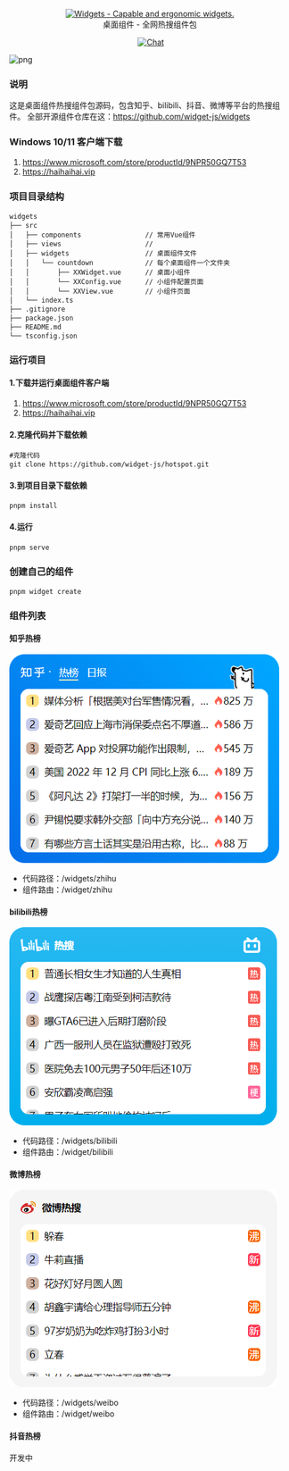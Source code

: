 <p align="center">
<a href="https://github.com/widget-js/widgets">
  <img width="150" src="https://raw.githubusercontent.com/widget-js/widgets/master/screenshot/logo.png" alt="Widgets - Capable and ergonomic widgets." width="300">
</a>
<br>
桌面组件 - 全网热搜组件包
</p>

<p align="center">
  <img src="https://img.shields.io/github/license/widget-js/widgets" alt="">
  <a href="https://discord.gg/vwSAaRR8cT"><img src="https://img.shields.io/badge/chat-on%20discord-7289da.svg?sanitize=true" alt="Chat"></a>

![png](screenshot.png)

### 说明

这是桌面组件热搜组件包源码，包含知乎、bilibili、抖音、微博等平台的热搜组件。
全部开源组件仓库在这：https://github.com/widget-js/widgets

### Windows 10/11 客户端下载

1. https://www.microsoft.com/store/productId/9NPR50GQ7T53
2. https://haihaihai.vip

### 项目目录结构

```
widgets
├── src
│   ├── components                // 常用Vue组件
│   ├── views                     //
│   ├── widgets                   // 桌面组件文件
│   │   └── countdown             // 每个桌面组件一个文件夹
│   │       ├── XXWidget.vue      // 桌面小组件
│   │       └── XXConfig.vue      // 小组件配置页面
│   │       └── XXView.vue        // 小组件页面
│   └── index.ts
├── .gitignore
├── package.json
├── README.md
└── tsconfig.json
```

### 运行项目
#### 1.下载并运行桌面组件客户端
1. https://www.microsoft.com/store/productId/9NPR50GQ7T53
2. https://haihaihai.vip

#### 2.克隆代码并下载依赖

```shell
#克隆代码
git clone https://github.com/widget-js/hotspot.git
```
#### 3.到项目目录下载依赖
```shell
pnpm install
```
#### 4.运行
```shell
pnpm serve
```

### 创建自己的组件

```shell
pnpm widget create
```

### 组件列表

#### 知乎热榜

![png](public/images/preview_zhihu.png)

- 代码路径：/widgets/zhihu
- 组件路由：/widget/zhihu

#### bilibili热榜

![png](public/images/bilibili_hot_search.png)

- 代码路径：/widgets/bilibili
- 组件路由：/widget/bilibili



#### 微博热榜

![png](public/images/weibo_hot_search.png)

- 代码路径：/widgets/weibo
- 组件路由：/widget/weibo


#### 抖音热榜

开发中
